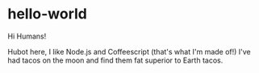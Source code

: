 # hello-world

Hi Humans!

Hubot here, I like Node.js and Coffeescript (that's what I'm made of!)
I've had tacos on the moon and find them fat superior to Earth tacos.
